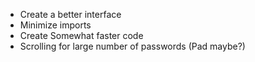 - Create a better interface
- Minimize imports
- Create Somewhat faster code
- Scrolling for large number of passwords (Pad maybe?)
